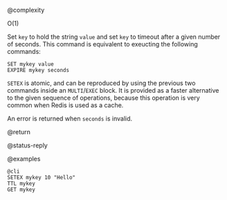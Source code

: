 @complexity

O(1)


Set `key` to hold the string `value` and set `key` to timeout after a given
number of seconds.  This command is equivalent to exeucting the following
commands:

    SET mykey value
    EXPIRE mykey seconds

`SETEX` is atomic, and can be reproduced by using the previous two commands
inside an `MULTI`/`EXEC` block. It is provided as a faster alternative to the
given sequence of operations, because this operation is very common when Redis
is used as a cache.

An error is returned when `seconds` is invalid.

@return

@status-reply

@examples

    @cli
    SETEX mykey 10 "Hello"
    TTL mykey
    GET mykey

